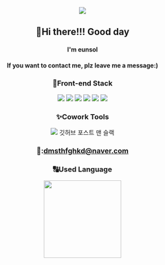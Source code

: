 
<div align="center">
<img src="https://capsule-render.vercel.app/api?type=wave&color=auto&height=180&section=header&text=welcome%20eunsol's%20profile&fontSize=60" />

## 👋Hi there!!! Good day
#### I'm eunsol
#### If you want to contact me, plz leave me a message:)


### :hammer:Front-end Stack
<img src="https://img.shields.io/badge/HTML5-E34F26?style=flat-square&logo=HTML5&logoColor=white"/></a>
<img src="https://img.shields.io/badge/CSS3-1572B6?style=flat-square&logo=CSS3&logoColor=white"/></a>
<img src="https://img.shields.io/badge/Javascript-ffb13b?style=flat-square&logo=javascript&logoColor=white"/></a>
<img src="https://img.shields.io/badge/react-61DAFB?style=flat-square&logo=react&logoColor=black"> 
<img src="https://img.shields.io/badge/MySQL-4479A1?style=flat-square&logo=MySQL&logoColor=white"/></a>
<img src="https://img.shields.io/badge/bootstrap-7952B3?style=flat-square&logo=bootstrap&logoColor=white">

### :sparkles:Cowork Tools
<img src="https://img.shields.io/badge/GitHub-#181717?style=flat-square&logo=HTML5&logoColor=white"/>
깃허브 포스트 맨 슬랙

### 📧:dmsthfghkd@naver.com

### :capital_abcd:Used Language
<a href="https://github.com/imysh578"><img align="center" style="height:180px" src="https://github-readme-stats.vercel.app/api/top-langs/?username=sol-sunny&layout=compact&theme=nord&hide_border=true" /></a> 
</div>
